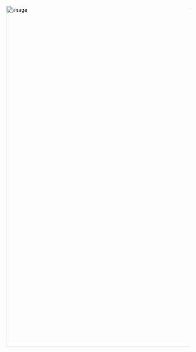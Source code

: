<img width="1004" height="931" alt="image" src="https://github.com/user-attachments/assets/ff0b1772-547e-4563-b1bc-15c77298d173" />
